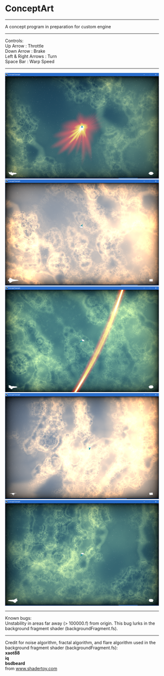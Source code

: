 # ConceptArt

---

A concept program in preparation for custom engine

---

Controls:
<br>
Up Arrow : Throttle
<br>
Down Arrow : Brake
<br>
Left & Right Arrows : Turn
<br>
Space Bar : Warp Speed

---

![alt tag](https://github.com/Jaewan-Yun/ConceptArt/blob/master/1.png)
![alt tag](https://github.com/Jaewan-Yun/ConceptArt/blob/master/2.png)
![alt tag](https://github.com/Jaewan-Yun/ConceptArt/blob/master/3.png)
![alt tag](https://github.com/Jaewan-Yun/ConceptArt/blob/master/4.png)
![alt tag](https://github.com/Jaewan-Yun/ConceptArt/blob/master/5.png)

---

Known bugs:
<br>
Unstability in areas far away (> 100000.f) from origin. This bug lurks in the background fragment shader (backgroundFragment.fs).

---

Credit for noise algorithm, fractal algorithm, and flare algorithm used in the background fragment shader (backgroundFragment.fs):
<br>
<b>xaot88</b>
<br>
<b>iq</b>
<br>
<b>bsdbeard</b>
<br>
from www.shadertoy.com
